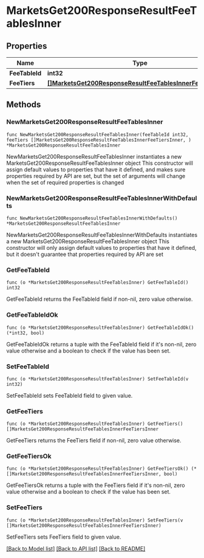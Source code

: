 # MarketsGet200ResponseResultFeeTablesInner

## Properties

Name | Type | Description | Notes
------------ | ------------- | ------------- | -------------
**FeeTableId** | **int32** |  | 
**FeeTiers** | [**[]MarketsGet200ResponseResultFeeTablesInnerFeeTiersInner**](MarketsGet200ResponseResultFeeTablesInnerFeeTiersInner.md) |  | 

## Methods

### NewMarketsGet200ResponseResultFeeTablesInner

`func NewMarketsGet200ResponseResultFeeTablesInner(feeTableId int32, feeTiers []MarketsGet200ResponseResultFeeTablesInnerFeeTiersInner, ) *MarketsGet200ResponseResultFeeTablesInner`

NewMarketsGet200ResponseResultFeeTablesInner instantiates a new MarketsGet200ResponseResultFeeTablesInner object
This constructor will assign default values to properties that have it defined,
and makes sure properties required by API are set, but the set of arguments
will change when the set of required properties is changed

### NewMarketsGet200ResponseResultFeeTablesInnerWithDefaults

`func NewMarketsGet200ResponseResultFeeTablesInnerWithDefaults() *MarketsGet200ResponseResultFeeTablesInner`

NewMarketsGet200ResponseResultFeeTablesInnerWithDefaults instantiates a new MarketsGet200ResponseResultFeeTablesInner object
This constructor will only assign default values to properties that have it defined,
but it doesn't guarantee that properties required by API are set

### GetFeeTableId

`func (o *MarketsGet200ResponseResultFeeTablesInner) GetFeeTableId() int32`

GetFeeTableId returns the FeeTableId field if non-nil, zero value otherwise.

### GetFeeTableIdOk

`func (o *MarketsGet200ResponseResultFeeTablesInner) GetFeeTableIdOk() (*int32, bool)`

GetFeeTableIdOk returns a tuple with the FeeTableId field if it's non-nil, zero value otherwise
and a boolean to check if the value has been set.

### SetFeeTableId

`func (o *MarketsGet200ResponseResultFeeTablesInner) SetFeeTableId(v int32)`

SetFeeTableId sets FeeTableId field to given value.


### GetFeeTiers

`func (o *MarketsGet200ResponseResultFeeTablesInner) GetFeeTiers() []MarketsGet200ResponseResultFeeTablesInnerFeeTiersInner`

GetFeeTiers returns the FeeTiers field if non-nil, zero value otherwise.

### GetFeeTiersOk

`func (o *MarketsGet200ResponseResultFeeTablesInner) GetFeeTiersOk() (*[]MarketsGet200ResponseResultFeeTablesInnerFeeTiersInner, bool)`

GetFeeTiersOk returns a tuple with the FeeTiers field if it's non-nil, zero value otherwise
and a boolean to check if the value has been set.

### SetFeeTiers

`func (o *MarketsGet200ResponseResultFeeTablesInner) SetFeeTiers(v []MarketsGet200ResponseResultFeeTablesInnerFeeTiersInner)`

SetFeeTiers sets FeeTiers field to given value.



[[Back to Model list]](../README.md#documentation-for-models) [[Back to API list]](../README.md#documentation-for-api-endpoints) [[Back to README]](../README.md)


